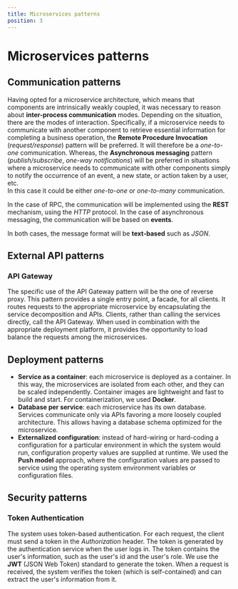 ```yaml
---
title: Microservices patterns
position: 3
---
```


# Microservices patterns

## Communication patterns

Having opted for a microservice architecture, 
which means that components are intrinsically weakly coupled, it was necessary to reason 
about **inter-process communication** modes. 
Depending on the situation, there are the modes of interaction. 
Specifically, 
if a microservice needs to communicate with another component to retrieve essential information for completing 
a business operation, the **Remote Procedure Invocation** (*request/response*) pattern will be preferred. 
It will therefore be a *one-to-one* communication. 
Whereas, the **Asynchronous messaging** pattern (*publish/subscribe*, *one-way notifications*) will be preferred in situations 
where a microservice needs to communicate with other components simply to notify the occurrence of an event, a new state, 
or action taken by a user, etc.  
In this case it could be either *one-to-one* or *one-to-many* communication.

In the case of RPC, the communication will be implemented using the **REST** mechanism, using the *HTTP* protocol.
In the case of asynchronous messaging, the communication will be based on **events**.

In both cases, the message format will be **text-based** such as *JSON*.

## External API patterns

### API Gateway

The specific use of the API Gateway pattern will be the one of reverse proxy.
This pattern provides a single entry point, a facade, for all clients. 
It routes requests to the appropriate microservice by encapsulating the service decomposition and APIs. 
Clients, rather than calling the services directly, call the API Gateway. 
When used in combination with the appropriate deployment platform, 
it provides the opportunity to load balance the requests among the microservices.

## Deployment patterns

* **Service as a container**: each microservice is deployed as a container. In this way, the microservices are isolated 
from each other, and they can be scaled independently. Container images are lightweight and fast to build and start.
For containerization, we used **Docker**.
* **Database per service**: each microservice has its own database. Services communicate only via APIs favoring a more loosely
coupled architecture. This allows having a database schema optimized for the microservice. 
* **Externalized configuration**: instead of hard-wiring or hard-coding a configuration for a particular environment in which the system 
would run, configuration property values are supplied at runtime. We used the **Push model** approach, where the configuration
values are passed to service using the operating system environment variables or configuration files.

## Security patterns

### Token Authentication

The system uses token-based authentication. For each request, the client must send a token in the *Authorization* header.
The token is generated by the authentication service when the user logs in. The token contains the user's information,
such as the user's id and the user's role. We use the **JWT** (JSON Web Token) standard to generate the token. 
When a request is received, the system verifies the token (which is self-contained) and can extract the user's information from it.
